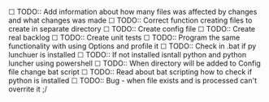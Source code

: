 ☐ TODO:: Add information about how many files was affected by changes and what changes was made 
☐ TODO:: Correct function creating files to create in separate directory
☐ TODO:: Create config file
☐ TODO:: Create real backlog
☐ TODO:: Create unit tests
☐ TODO:: Program the same functionality with using Options and profile it
☐ TODO:: Check in .bat if py lunchuer is installed
☐ TODO:: If not installed isntall python and python luncher using powershell
☐ TODO:: When directory will be added to Config file change bat script
☐ TODO:: Read about bat scripting how to check if python is installed
☐ TODO:: Bug - when file exists and is processed can't overrite it ;/